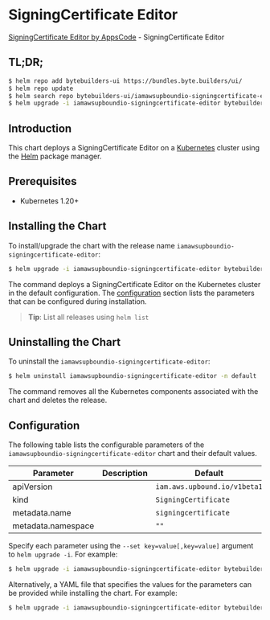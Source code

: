 # SigningCertificate Editor

[SigningCertificate Editor by AppsCode](https://byte.builders) - SigningCertificate Editor

## TL;DR;

```bash
$ helm repo add bytebuilders-ui https://bundles.byte.builders/ui/
$ helm repo update
$ helm search repo bytebuilders-ui/iamawsupboundio-signingcertificate-editor --version=v0.4.18
$ helm upgrade -i iamawsupboundio-signingcertificate-editor bytebuilders-ui/iamawsupboundio-signingcertificate-editor -n default --create-namespace --version=v0.4.18
```

## Introduction

This chart deploys a SigningCertificate Editor on a [Kubernetes](http://kubernetes.io) cluster using the [Helm](https://helm.sh) package manager.

## Prerequisites

- Kubernetes 1.20+

## Installing the Chart

To install/upgrade the chart with the release name `iamawsupboundio-signingcertificate-editor`:

```bash
$ helm upgrade -i iamawsupboundio-signingcertificate-editor bytebuilders-ui/iamawsupboundio-signingcertificate-editor -n default --create-namespace --version=v0.4.18
```

The command deploys a SigningCertificate Editor on the Kubernetes cluster in the default configuration. The [configuration](#configuration) section lists the parameters that can be configured during installation.

> **Tip**: List all releases using `helm list`

## Uninstalling the Chart

To uninstall the `iamawsupboundio-signingcertificate-editor`:

```bash
$ helm uninstall iamawsupboundio-signingcertificate-editor -n default
```

The command removes all the Kubernetes components associated with the chart and deletes the release.

## Configuration

The following table lists the configurable parameters of the `iamawsupboundio-signingcertificate-editor` chart and their default values.

|     Parameter      | Description |                 Default                 |
|--------------------|-------------|-----------------------------------------|
| apiVersion         |             | <code>iam.aws.upbound.io/v1beta1</code> |
| kind               |             | <code>SigningCertificate</code>         |
| metadata.name      |             | <code>signingcertificate</code>         |
| metadata.namespace |             | <code>""</code>                         |


Specify each parameter using the `--set key=value[,key=value]` argument to `helm upgrade -i`. For example:

```bash
$ helm upgrade -i iamawsupboundio-signingcertificate-editor bytebuilders-ui/iamawsupboundio-signingcertificate-editor -n default --create-namespace --version=v0.4.18 --set apiVersion=iam.aws.upbound.io/v1beta1
```

Alternatively, a YAML file that specifies the values for the parameters can be provided while
installing the chart. For example:

```bash
$ helm upgrade -i iamawsupboundio-signingcertificate-editor bytebuilders-ui/iamawsupboundio-signingcertificate-editor -n default --create-namespace --version=v0.4.18 --values values.yaml
```
